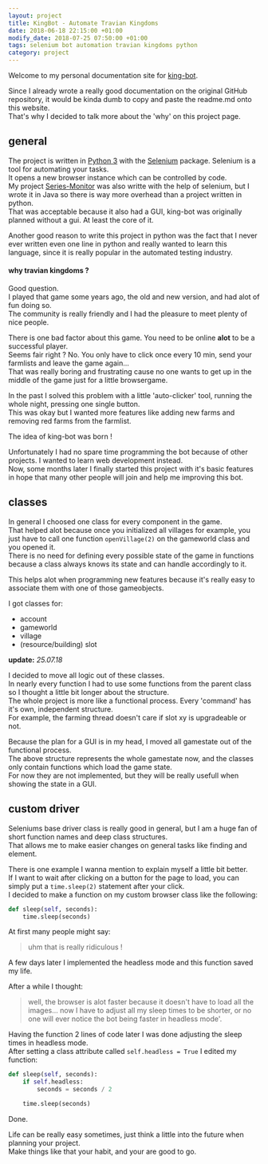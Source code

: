 ```yaml
---
layout: project
title: KingBot - Automate Travian Kingdoms
date: 2018-06-18 22:15:00 +01:00
modify_date: 2018-07-25 07:50:00 +01:00
tags: selenium bot automation travian kingdoms python
category: project
---
```


Welcome to my personal documentation site for [king-bot](https://github.com/scriptworld-git/king-bot).

Since I already wrote a really good documentation on the original GitHub repository, it would be kinda dumb to copy and paste the readme.md onto this website.  
That's why I decided to talk more about the 'why' on this project page.

## general

The project is written in [Python 3](https://www.python.org) with the [Selenium](http://selenium-python.readthedocs.io) package. Selenium is a tool for automating your tasks.  
It opens a new browser instance which can be controlled by code.  
My project [Series-Monitor](/projects/series-monitor) was also writte with the help of selenium, but I wrote it in Java so there is way more overhead than a project written in python.  
That was acceptable because it also had a GUI, king-bot was originally planned without a gui. At least the core of it.

Another good reason to write this project in python was the fact that I never ever written even one line in python and really wanted to learn this language, since it is really popular in the automated testing industry.

#### why travian kingdoms ?

Good question.  
I played that game some years ago, the old and new version, and had alot of fun doing so.  
The community is really friendly and I had the pleasure to meet plenty of nice people.

There is one bad factor about this game. You need to be online **alot** to be a successful player.  
Seems fair right ? No. You only have to click once every 10 min, send your farmlists and leave the game again...  
That was really boring and frustrating cause no one wants to get up in the middle of the game just for a little browsergame.

In the past I solved this problem with a little 'auto-clicker' tool, running the whole night, pressing one single button.  
This was okay but I wanted more features like adding new farms and removing red farms from the farmlist.

The idea of king-bot was born !

Unfortunately I had no spare time programming the bot because of other projects. I wanted to learn web development instead.  
Now, some months later I finally started this project with it's basic features in hope that many other people will join and help me improving this bot.

## classes

In general I choosed one class for every component in the game.  
That helped alot because once you initialized all villages for example, you just have to call one function `openVillage(2)` on the gameworld class and you opened it.  
There is no need for defining every possible state of the game in functions because a class always knows its state and can handle accordingly to it.

This helps alot when programming new features because it's really easy to associate them with one of those gameobjects.

I got classes for:

-   account
-   gameworld
-   village
-   (resource/building) slot

__update:__ _25.07.18_
 
I decided to move all logic out of these classes.  
In nearly every function I had to use some functions from the parent class so I thought a little bit longer about the structure.  
The whole project is more like a functional process. Every 'command' has it's own, independent structure.  
For example, the farming thread doesn't care if slot xy is upgradeable or not.  

Because the plan for a GUI is in my head, I moved all gamestate out of the functional process.  
The above structure represents the whole gamestate now, and the classes only contain functions which load the game state.  
For now they are not implemented, but they will be really usefull when showing the state in a GUI.

## custom driver

Seleniums base driver class is really good in general, but I am a huge fan of short function names and deep class structures.  
That allows me to make easier changes on general tasks like finding and element.

There is one example I wanna mention to explain myself a little bit better.  
If I want to wait after clicking on a button for the page to load, you can simply put a `time.sleep(2)` statement after your click.  
I decided to make a function on my custom browser class like the following:

```python
def sleep(self, seconds):
    time.sleep(seconds)
```

At first many people might say:

> uhm that is really ridiculous !

A few days later I implemented the headless mode and this function saved my life.

After a while I thought:

> well, the browser is alot faster because it doesn't have to load all the images... now I have to adjust all my sleep times to be shorter, or no one will ever notice the bot being faster in headless mode'.

Having the function 2 lines of code later I was done adjusting the sleep times in headless mode.  
After setting a class attribute called `self.headless = True` I edited my function:

```python
def sleep(self, seconds):
    if self.headless:
        seconds = seconds / 2

    time.sleep(seconds)
```

Done.

Life can be really easy sometimes, just think a little into the future when planning your project.  
Make things like that your habit, and your are good to go.
